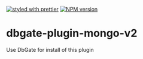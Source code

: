 [![styled with prettier](https://img.shields.io/badge/styled_with-prettier-ff69b4.svg)](https://github.com/prettier/prettier)
[![NPM version](https://img.shields.io/npm/v/dbgate-plugin-mongo-v2.svg)](https://www.npmjs.com/package/dbgate-plugin-mongo-v2)

# dbgate-plugin-mongo-v2

Use DbGate for install of this plugin
